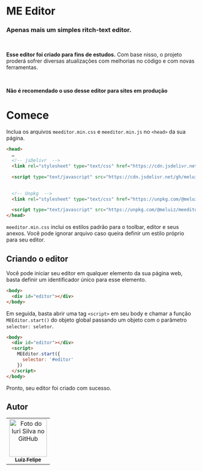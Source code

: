 # ME Editor
### Apenas mais um simples ritch-text editor.
<br />

**Esse editor foi criado para fins de estudos.** Com base nisso, o projeto proderá sofrer diversas atualizações com melhorias no código e com novas ferramentas.

<br />

**Não é recomendado o uso desse editor para sites em produção**

# Comece
Inclua os arquivos `meeditor.min.css` e `meeditor.min.js` no `<head>` da sua página.

```html
<head>
  …
  <!-- jsDelivr  -->
  <link rel="stylesheet" type="text/css" href="https://cdn.jsdelivr.net/gh/meluiz/meeditor/dist/meeditor.min.css">

  <script type="text/javascript" src="https://cdn.jsdelivr.net/gh/meluiz/meeditor/dist/meeditor.min.js"></script>

  
  <!-- Unpkg  -->
  <link rel="stylesheet" type="text/css" href="https://unpkg.com/@meluiz/meeditor@1.0.0/dist/meeditor.min.css">

  <script type="text/javascript" src="https://unpkg.com/@meluiz/meeditor@1.0.0/dist/meeditor.min.js"></script>
</head>
```

`meeditor.min.css` inclui os estilos padrão para o toolbar, editor e seus anexos. Você pode ignorar arquivo caso queira definir um estilo próprio para seu editor.

## Criando o editor

Você pode iniciar seu editor em qualquer elemento da sua página web, basta definir um identificador único para esse elemento.

```html
<body>
  <div id="editor"></div>
</body>
```

Em seguida, basta abrir uma tag `<script>` em seu body e chamar a função `MEEditor.start()` do objeto global passando um objeto com o parâmetro `selector: seletor`.

```html
<body>
  <div id="editor"></div>
  <script>
    MEEditor.start({
      selector: '#editor'
    })
  </script>
</body>
```

Pronto, seu editor foi criado com sucesso.

## Autor
<table>
  <tr>
    <td align="center">
      <a href="https://github.com/meluiz">
        <img src="https://avatars.githubusercontent.com/u/52682525?v=4" width="100px;" alt="Foto do Iuri Silva no GitHub"/><br>
        <sub>
          <b>Luiz Felipe</b>
        </sub>
      </a>
    </td>
  </tr>
</table>